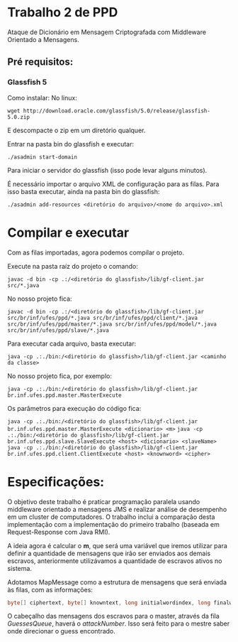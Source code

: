 # Trabalho 2 de PPD
Ataque de Dicionário em Mensagem Criptografada com Middleware Orientado a Mensagens.

## Pré requisitos:
### Glassfish 5
Como instalar:
No linux:

`wget http://download.oracle.com/glassfish/5.0/release/glassfish-5.0.zip`

E descompacte o zip em um diretório qualquer.

Entrar na pasta bin do glassfish e executar:

`./asadmin start-domain`

Para iniciar o servidor do glassfish (isso pode levar alguns minutos).

É necessário importar o arquivo XML de configuração para as filas. Para isso basta executar, ainda na pasta bin do glassfish:

`./asadmin add-resources <diretório do arquivo>/<nome do arquivo>.xml`

# Compilar e executar

Com as filas importadas, agora podemos compilar o projeto.

Execute na pasta raíz do projeto o comando:

`javac -d bin -cp .:/<diretório do glassfish>/lib/gf-client.jar src/*.java`

No nosso projeto fica:

`javac -d bin -cp .:/<diretório do glassfish>/lib/gf-client.jar src/br/inf/ufes/ppd/*.java src/br/inf/ufes/ppd/client/*.java src/br/inf/ufes/ppd/master/*.java src/br/inf/ufes/ppd/model/*.java src/br/inf/ufes/ppd/slave/*.java`

Para executar cada arquivo, basta executar:

`java -cp .:./bin:/<diretório do glassfish>/lib/gf-client.jar <caminho da classe>`

No nosso projeto fica, por exemplo:

`java -cp .:./bin:/<diretório do glassfish>/lib/gf-client.jar br.inf.ufes.ppd.master.MasterExecute`

Os parâmetros para execução do código fica:

`java -cp .:./bin:/<diretório do glassfish>/lib/gf-client.jar br.inf.ufes.ppd.master.MasterExecute <dicionario> <m>`
`java -cp .:./bin:/<diretório do glassfish>/lib/gf-client.jar br.inf.ufes.ppd.slave.SlaveExecute <host> <dicionario> <slaveName>`
`java -cp .:./bin:/<diretório do glassfish>/lib/gf-client.jar br.inf.ufes.ppd.client.ClientExecute <host> <knownword> <cipher>`

# Especificações:

O objetivo deste trabalho é praticar programação paralela usando middleware orientado a mensagens JMS e realizar análise de desempenho em um cluster de computadores. O trabalho inclui a comparação desta implementação com a implementação do primeiro trabalho (baseada em Request-Response com Java RMI).

A ideia agora é calcular o **m**, que será uma variável que iremos utilizar para definir a quantidade de mensagens que irão ser enviados aos demais escravos, anteriormente utilizávamos a quantidade de escravos ativos no sistema.

Adotamos MapMessage como a estrutura de mensagens que será enviada às filas, com as informações:
```java
byte[] ciphertext, byte[] knowntext, long initialwordindex, long finalwordindex, int attackNumber;
```

O cabeçalho das mensagens dos escravos para o master, através da fila _GuessesQueue_, haverá o _attackNumber_. Isso será feito para o mestre saber onde direcionar o guess encontrado.
